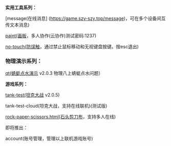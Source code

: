 **实用工具系列：**  

[message(在线消息]
(https://game.szy-szy.top/message)，可在多个设备间互传文本消息)  

[paint(画板](https://game.szy-szy.top/paint)，多人协作(云协作)测试密码:1237)  

[no-touch(防误触](https://game.szy-szy.top/no-touch)，通过禁止鼠标移动和无视键盘按键。按esc退出)  

### 物理演示系列：  

[qt(蜻蜓点水演示](https://game.szy-szy.top/wl/qt) v2.0.3 物理八上蜻蜓点水问题） 
 
**游戏系列：**  

[tank-test(坦克大战](https://game.szy-szy.top/tank-test) v2.0.5)  

tank-test-cloud(坦克大战，支持在线联机)(测试版)  

[rock-paper-scissors.html(石头剪刀布](https://game.szy-szy.top/rock-paper-scissors.html)，支持多人在线)  

即将推出：  

account(账号管理，管理以上联机游戏账号)